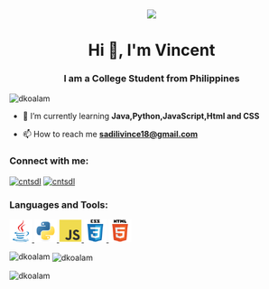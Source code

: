 
<div align="center">
<img src="https://media.giphy.com/media/CejgjCH1xO0WNhZxR5/giphy.gif" align="center" style="width: 2000" />
</div>  
<h1 align="center">Hi 👋, I'm Vincent</h1>
<h3 align="center">I am a College Student from Philippines</h3>

<p align="left"> <img src="https://komarev.com/ghpvc/?username=dkoalam&label=Profile%20views&color=0e75b6&style=flat" alt="dkoalam" /> </p>

- 🌱 I’m currently learning **Java,Python,JavaScript,Html and CSS**

- 📫 How to reach me **sadilivince18@gmail.com**

<h3 align="left">Connect with me:</h3>
<p align="left">
<a href="https://instagram.com/cntsdl" target="blank"><img align="center" src="https://raw.githubusercontent.com/rahuldkjain/github-profile-readme-generator/master/src/images/icons/Social/instagram.svg" alt="cntsdl" height="30" width="40" /></a>
<a href="https://open.spotify.com/user/22gufvfnye5eisocp35fe6zxi?si=AP0CzbcvRcylljiAY6TC3Q&utm_source=copy-link" target="blank"><img align="center" src="https://upload.wikimedia.org/wikipedia/commons/thumb/7/74/Spotify_App_Logo.svg/2048px-Spotify_App_Logo.svg.png" alt="cntsdl" height="40" width="40" /></a>
</p>

<h3 align="left">Languages and Tools:</h3>
<p align="left"> 
<a href="https://www.java.com" target="_blank" rel="noreferrer"> <img src="https://raw.githubusercontent.com/devicons/devicon/master/icons/java/java-original.svg" alt="java" width="40" height="40"/> </a> 
<a href="https://www.python.org" target="_blank" rel="noreferrer"> <img src="https://raw.githubusercontent.com/devicons/devicon/master/icons/python/python-original.svg" alt="python" width="40" height="40"/> </a>
<a href="https://developer.mozilla.org/en-US/docs/Web/JavaScript" target="_blank" rel="noreferrer"> <img src="https://raw.githubusercontent.com/devicons/devicon/master/icons/javascript/javascript-original.svg" alt="javascript" width="40" height="40"/> </a>
<a href="https://www.w3schools.com/css/" target="_blank" rel="noreferrer"> <img src="https://raw.githubusercontent.com/devicons/devicon/master/icons/css3/css3-original-wordmark.svg" alt="css3" width="40" height="40"/> </a>
<a href="https://www.w3.org/html/" target="_blank" rel="noreferrer"> <img src="https://raw.githubusercontent.com/devicons/devicon/master/icons/html5/html5-original-wordmark.svg" alt="html5" width="40" height="40"/> </a></p>

<p><img align="left" src="https://github-readme-stats.vercel.app/api/top-langs?username=dkoalam&show_icons=true&locale=en&layout=compact" alt="dkoalam" /></p>

<p>&nbsp;<img align="center" src="https://github-readme-stats.vercel.app/api?username=dkoalam&show_icons=true&locale=en" alt="dkoalam" /></p>

<p><img align="center" src="https://github-readme-streak-stats.herokuapp.com/?user=dkoalam&" alt="dkoalam" /></p>
